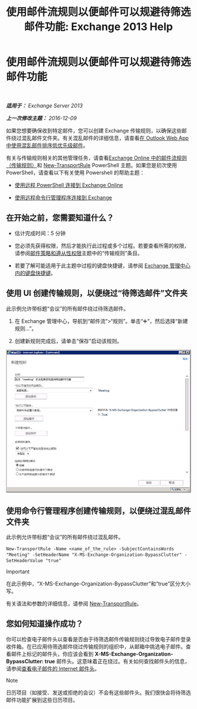 ﻿---
title: '使用邮件流规则以便邮件可以规避待筛选邮件功能: Exchange 2013 Help'
TOCTitle: 使用邮件流规则以便邮件可以规避待筛选邮件功能
ms:assetid: 58e413f0-aa27-4307-bffd-4df03090a15e
ms:mtpsurl: https://technet.microsoft.com/zh-cn/library/Dn896639(v=EXCHG.150)
ms:contentKeyID: 64141271
ms.date: 01/11/2018
mtps_version: v=EXCHG.150
ms.translationtype: HT
---

# 使用邮件流规则以便邮件可以规避待筛选邮件功能

 

_**适用于：** Exchange Server 2013_

_**上一次修改主题：** 2016-12-09_

如果您想要确保收到特定邮件，您可以创建 Exchange 传输规则，以确保这些邮件绕过混乱邮件文件夹。有关混乱邮件的详细信息，请查看[在 Outlook Web App 中使用混乱邮件排序低优先级邮件](https://go.microsoft.com/fwlink/p/?linkid=528411)。

有关与传输规则相关的其他管理任务，请查看[Exchange Online 中的邮件流规则（传输规则）](https://technet.microsoft.com/zh-cn/library/jj919238\(v=exchg.150\))和 [New-TransportRule](https://technet.microsoft.com/zh-cn/library/bb125138\(v=exchg.150\)) PowerShell 主题。如果您是初次使用 PowerShell，请查看以下有关使用 Powershell 的帮助主题：

  - [使用远程 PowerShell 连接到 Exchange Online](https://technet.microsoft.com/zh-cn/library/jj984289\(v=exchg.150\))

  - [使用远程命令行管理程序连接到 Exchange](https://technet.microsoft.com/zh-cn/library/dd335083\(v=exchg.150\))

## 在开始之前，您需要知道什么？

  - 估计完成时间：5 分钟

  - 您必须先获得权限，然后才能执行此过程或多个过程。若要查看所需的权限，请参阅[邮件策略和遵从性权限](messaging-policy-and-compliance-permissions-exchange-2013-help.md)主题中的“传输规则”条目。

  - 若要了解可能适用于此主题中过程的键盘快捷键，请参阅 [Exchange 管理中心内的键盘快捷键](keyboard-shortcuts-in-the-exchange-admin-center-exchange-online-protection-help.md)。

## 使用 UI 创建传输规则，以便绕过“待筛选邮件”文件夹

此示例允许带标题“会议”的所有邮件绕过待筛选邮件。

1.  在 Exchange 管理中心，导航到“邮件流”\>“规则”。单击“![添加图标](images/JJ218640.c1e75329-d6d7-4073-a27d-498590bbb558(EXCHG.150).gif "添加图标")”，然后选择“新建规则…”。

2.  创建新规则完成后，请单击“保存”启动该规则。

![图片示例：如果主题中包含会议，则绕过待筛选邮件](images/Dn896639.75957aa4-4b2a-4142-92ff-07f8ccc64d82(EXCHG.150).png "图片示例：如果主题中包含会议，则绕过待筛选邮件")

## 使用命令行管理程序创建传输规则，以便绕过混乱邮件文件夹

此示例允许带标题“会议”的所有邮件绕过混乱邮件。

    New-TransportRule -Name <name_of_the_rule> -SubjectContainsWords "Meeting" -SetHeaderName "X-MS-Exchange-Organization-BypassClutter" -SetHeaderValue "true"

> [!important]
> 在此示例中，“X-MS-Exchange-Organization-BypassClutter”和“true”区分大小写。


有关语法和参数的详细信息，请参阅 [New-TransportRule](https://technet.microsoft.com/zh-cn/library/bb125138\(v=exchg.150\))。

## 您如何知道操作成功？

你可以检查电子邮件头以查看是否由于待筛选邮件传输规则绕过导致电子邮件登录收件箱。在已应用待筛选邮件绕过传输规则的组织中，从邮箱中挑选电子邮件。查看邮件上标记的邮件头，你应该会看到 **X-MS-Exchange-Organization-BypassClutter: true** 邮件头。这意味着正在绕过。有关如何查找邮件头的信息，请参阅[查看电子邮件的 Internet 邮件头](https://go.microsoft.com/fwlink/p/?linkid=822530)。

> [!NOTE]
> 日历项目（如接受、发送或拒绝的会议）不会有这些邮件头。我们很快会将待筛选邮件功能扩展到这些日历项目。

